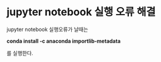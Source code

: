 # jupyter notebook 실행 오류 해결
jupyter notebook 실행오류가 날때는

 <b>conda install -c anaconda importlib-metadata </b>

 를 실행한다.
